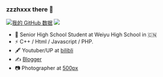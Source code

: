 ### zzzhxxx  there 👋
[![我的 GitHub 数据](https://github-readme-stats.vercel.app/api?username=zzzhxxx)]()
![](https://osu-stats-signature.vercel.app/card?user=Kasumi_Kira)
- 🍻 Senior High School Student at Weiyu High School in 🇨🇳 
- ⚡ C++ / Html / Javascript / PHP.
- 🖋 Youtuber/UP at [bilibli](https://space.bilibili.com/40127239)
- ✍️ [Blogger](https://zzzhxxx.top)
- 📷 Photographer at [500px](https://500px.com.cn/community/user-details/87f44fa7a442a9fc7acc276d21b885396)
